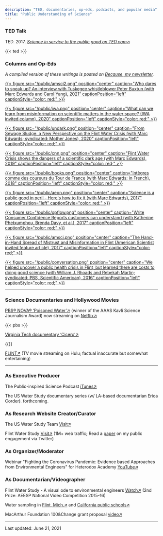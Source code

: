 ```yaml
---
description: "TED, documentaries, op-eds, podcasts, and popular media"
title: "Public Understanding of Science"
---
```


### **TED Talk**

TED. 2017. [*Science in service to the public good on TED.com*↗](https://www.ted.com/talks/siddhartha_roy_science_in_service_to_the_public_good?language=en) 

{{< ted >}}

### **Columns and Op-Eds**

*A compiled version of these writings is posted on [Because, my newsletter](https://siddhartharoy.substack.com/).*

[{{< figure src="/public/amsci2.png" position="center" caption="Who dares to speak up? An interview with Tuskegee whistleblower Peter Buxtun (with Marc Edwards and Carol Yang), 2021" captionPosition="left" captionStyle="color: red;" >}}](https://www.americanscientist.org/article/who-dares-to-speak-up)

[{{< figure src="/public/iwa.png" position="center" caption="What can we learn from misinformation on scientific matters in the water space? (IWA invited column), 2020" captionPosition="left" captionStyle="color: red;" >}}](https://iwa-network.org/what-can-we-learn-from-misinformation-on-scientific-matters-in-the-water-space/)

[{{< figure src="/public/undark.png" position="center" caption="From Sewage Sludge, a New Perspective on the Flint Water Crisis (with Marc Edwards; syndicated: Mother Jones), 2020" captionPosition="left" captionStyle="color: red;" >}}](https://undark.org/2020/09/17/flint-water-crisis-sewage/)

[{{< figure src="/public/cnn.png" position="center" caption="Flint Water Crisis shows the dangers of a scientific dark age (with Marc Edwards), 2019" captionPosition="left" captionStyle="color: red;" >}}](https://edition.cnn.com/2019/03/14/opinions/flint-water-myths-scientific-dark-age-roy-edwards/index.html)

[{{< figure src="/public/books.png" position="center" caption="Intègres comme des coureurs du Tour de France (with Marc Edwards; in French), 2018" captionPosition="left" captionStyle="color: red;" >}}](https://www.books.fr/integres-coureurs-tour-de-france/)

[{{< figure src="/public/aeon.png" position="center" caption="Science is a public good in peril - Here's how to fix it (with Marc Edwards), 2017" captionPosition="left" captionStyle="color: red;" >}}](https://aeon.co/essays/science-is-a-public-good-in-peril-heres-how-to-fix-it)

[{{< figure src="/public/opflow.png" position="center" caption="Write Consumer Confidence Reports customers can understand (with Katherine Phetxumphou, Brenda Davy, et al.), 2017" captionPosition="left" captionStyle="color: red;" >}}](https://awwa.onlinelibrary.wiley.com/doi/10.5991/OPF.2017.43.0010)

[{{< figure src="/public/amsci.png" position="center" caption="The Hand-in-Hand Spread of Mistrust and Misinformation in Flint (American Scientist invited feature article), 2017" captionPosition="left" captionStyle="color: red;" >}}](https://www.americanscientist.org/article/the-hand-in-hand-spread-of-mistrust-and-misinformation-in-flint)

[{{< figure src="/public/conversation.png" position="center" caption="We helped uncover a public health crisis in Flint, but learned there are costs to doing good science (with William J. Rhoads and Rebekah Martin; syndicated: PBS, Scientific American), 2016" captionPosition="left" captionStyle="color: red;" >}}](https://theconversation.com/we-helped-uncover-a-public-health-crisis-in-flint-but-learned-there-are-costs-to-doing-good-science-54227)

------

### **Science Documentaries and Hollywood Movies**

[PBS® NOVA® ‘Poisoned Water’↗](https://www.pbs.org/video/3001355667/) (winner of the AAAS Kavli Science Journalism Award) now streaming on [Netflix↗](https://www.netflix.com/title/81121185) 

{{< pbs >}}

[Virginia Tech documentary ‘Cicero’↗](https://www.youtube.com/watch?v=x1mrZ1zHb9o)

{{<youtube x1mrZ1zHb9o >}}

[FLINT↗](https://www.imdb.com/title/tt6397426/) (TV movie streaming on Hulu; factual inaccurate but somewhat entertaining)

------

### **As Executive Producer**

The Public-inspired Science Podcast [iTunes↗](https://podcasts.apple.com/us/podcast/public-inspired-science/id1473322295) 

The US Water Study documentary series (w/ LA-based documentarian Erica Corder). forthcoming.

### **As Research Website Creator/Curator**

The US Water Study Team [Visit↗](www.uswaterstudy.org)

Flint Water Study [Visit↗](www.flintwaterstudy.org)  (1M+ web traffic; Read a [paper](https://doi.org/10.1177/1075547017751948) on my public engagement via Twitter)

### **As Organizer/Moderator**

Webinar "Fighting the Coronavirus Pandemic: Evidence based Approaches from Environmental Engineers" for Heterodox Academy [YouTube↗](https://www.youtube.com/watch?v=ORFvtGF6YTY)  

### **As Documentarian/Videographer**

Flint Water Study - A visual ode to environmental engineers [Watch↗](https://www.youtube.com/watch?v=t0ZNYHB7TvE) (2nd Prize: AEESP National Video Competition 2015-16)

Water sampling in [Flint, Mich.↗](https://youtu.be/dEQDaPws2xk) and [California public schools↗](https://youtu.be/pxg9X9NMy4g)

MacArthur Foundation 100&Change grant proposal [video↗](https://youtu.be/j8Y2Q7WPLOE)

------

Last updated: June 21, 2021
